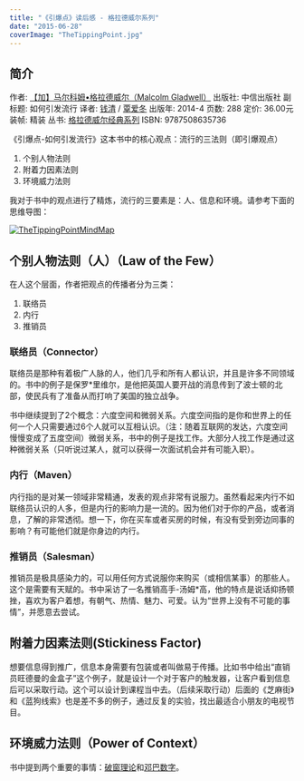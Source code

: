 ```yaml
---
title: "《引爆点》读后感 - 格拉德威尔系列"
date: "2015-06-28"
coverImage: "TheTippingPoint.jpg"
---
```


## 简介

作者: [【加】马尔科姆•格拉德威尔（Malcolm Gladwell）](http://book.douban.com/search/) 出版社: 中信出版社 副标题: 如何引发流行 译者: [钱清](http://book.douban.com/search/%E9%92%B1%E6%B8%85) / [覃爱冬](http://book.douban.com/search/%E8%A6%83%E7%88%B1%E5%86%AC) 出版年: 2014-4 页数: 288 定价: 36.00元 装帧: 精装 丛书: [格拉德威尔经典系列](http://book.douban.com/series/23756) ISBN: 9787508635736

《引爆点-如何引发流行》这本书中的核心观点：流行的三法则（即引爆观点）

1. 个别人物法则
2. 附着力因素法则
3. 环境威力法则

我对于书中的观点进行了精炼，流行的三要素是：人、信息和环境。请参考下面的思维导图：

[![TheTippingPointMindMap](/wp-content/uploads/2015/06/TheTippingPointMindMap-1024x759.jpg)](/wp-content/uploads/2015/06/TheTippingPointMindMap.jpg)

## 个别人物法则（人）（Law of the Few）

在人这个层面，作者把观点的传播者分为三类：

1. 联络员
2. 内行
3. 推销员

### 联络员（Connector）

联络员是那种有着极广人脉的人，他们几乎和所有人都认识，并且是许多不同领域的。书中的例子是保罗\*里维尔，是他把英国人要开战的消息传到了波士顿的北部，使民兵有了准备从而打响了美国的独立战争。

书中继续提到了2个概念：六度空间和微弱关系。六度空间指的是你和世界上的任何一个人只需要通过6个人就可以互相认识。（注：随着互联网的发达，六度空间慢慢变成了五度空间）微弱关系，书中的例子是找工作。大部分人找工作是通过这种微弱关系（只听说过某人，就可以获得一次面试机会并有可能入职）。

### 内行（Maven）

内行指的是对某一领域非常精通，发表的观点非常有说服力。虽然看起来内行不如联络员认识的人多，但是内行的影响力是一流的。因为他们对于你的产品，或者消息，了解的非常透彻。想一下，你在买车或者买房的时候，有没有受到旁边同事的影响？有可能他们就是你身边的内行。

### 推销员（Salesman）

推销员是极具感染力的，可以用任何方式说服你来购买（或相信某事）的那些人。这个是需要有天赋的。书中采访了一名推销高手-汤姆\*高，他的特点是说话抑扬顿挫，喜欢为客户着想，有朝气、热情、魅力、可爱。认为“世界上没有不可能的事情”，并愿意去尝试。

## 附着力因素法则(Stickiness Factor)

想要信息得到推广，信息本身需要有包装或者叫做易于传播。比如书中给出“直销员旺德曼的金盒子”这个例子，就是设计一个对于客户的触发器，让客户看到信息后可以采取行动。这个可以设计到课程当中去。（后续采取行动）后面的《芝麻街》和《蓝狗线索》也是差不多的例子，通过反复的实验，找出最适合小朋友的电视节目。

## 环境威力法则（Power of Context）

书中提到两个重要的事情：[破窗理论](http://baike.baidu.com/link?url=WmUhhukWFRFEhLpQyDKBwDOadt4qY5J9L0CRwBw-eQ38d0gQJmsnozyZ4P_3T39qCl1S8es4Ii5g4P3bSH2yPq)和[邓巴数字](http://baike.baidu.com/view/1560858.htm?fromtitle=%E9%82%93%E5%B7%B4%E6%95%B0%E5%AD%97&fromid=2854929&type=syn)。
